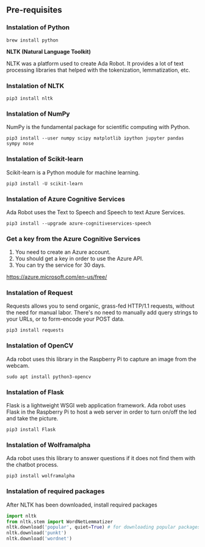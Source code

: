 ## Pre-requisites
### Instalation of Python
```
brew install python
```

**NLTK (Natural Language Toolkit)**

NLTK was a platform used to create Ada Robot. It provides a lot of text processing libraries that helped with the tokenization, lemmatization, etc.

### Instalation of NLTK
```
pip3 install nltk
```

### Instalation of NumPy
NumPy is the fundamental package for scientific computing with Python.

```
pip3 install --user numpy scipy matplotlib ipython jupyter pandas sympy nose
```

### Instalation of Scikit-learn
Scikit-learn is a Python module for machine learning.
```
pip3 install -U scikit-learn
```

### Instalation of Azure Cognitive Services
Ada Robot uses the Text to Speech and Speech to text Azure Services.
```
pip3 install --upgrade azure-cognitiveservices-speech
```

### Get a key from the Azure Cognitive Services
1. You need to create an Azure account.
1. You should get a key in order to use the Azure API.
1. You can try the service for 30 days.

https://azure.microsoft.com/en-us/free/

### Instalation of Request
Requests allows you to send organic, grass-fed HTTP/1.1 requests, without the need for manual labor. There's no need to manually add query strings to your URLs, or to form-encode your POST data. 
```
pip3 install requests
```

### Instalation of OpenCV
Ada robot uses this library in the Raspberry Pi to capture an image from the webcam.
```
sudo apt install python3-opencv
```

### Instalation of Flask
Flask is a lightweight WSGI web application framework. Ada robot uses Flask in the Raspberry Pi to host a web server in order to turn on/off the led and take the picture.
```
pip3 install Flask
```

### Instalation of Wolframalpha
Ada robot uses this library to answer questions if it does not find them with the chatbot process.
```
pip3 install wolframalpha
```

### Instalation of required packages
After NLTK has been downloaded, install required packages
```python
import nltk
from nltk.stem import WordNetLemmatizer
nltk.download('popular', quiet=True) # for downloading popular packages
nltk.download('punkt') 
nltk.download('wordnet') 
```